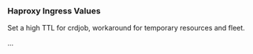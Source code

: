 ### Haproxy Ingress Values

Set a high TTL for crdjob, workaround for temporary resources and fleet.

...
